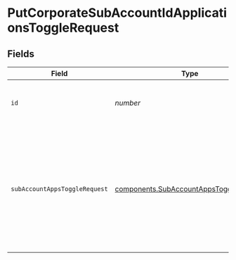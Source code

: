# PutCorporateSubAccountIdApplicationsToggleRequest


## Fields

| Field                                                                                                    | Type                                                                                                     | Required                                                                                                 | Description                                                                                              | Example                                                                                                  |
| -------------------------------------------------------------------------------------------------------- | -------------------------------------------------------------------------------------------------------- | -------------------------------------------------------------------------------------------------------- | -------------------------------------------------------------------------------------------------------- | -------------------------------------------------------------------------------------------------------- |
| `id`                                                                                                     | *number*                                                                                                 | :heavy_check_mark:                                                                                       | Id of the sub-account organization (mandatory)                                                           |                                                                                                          |
| `subAccountAppsToggleRequest`                                                                            | [components.SubAccountAppsToggleRequest](../../models/components/subaccountappstogglerequest.md)         | :heavy_check_mark:                                                                                       | List of applications to activate or deactivate on a sub-account                                          | {<br/>"landing-pages": true,<br/>"sms-campaigns": false,<br/>"whatsapp": true,<br/>"meetings": true,<br/>"web-push": false<br/>} |